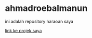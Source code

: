 # ahmadroebalmanun
ini adalah repository haraoan saya

[link ke projek saya](https://www.petanikode.com/topik/markdown/)
